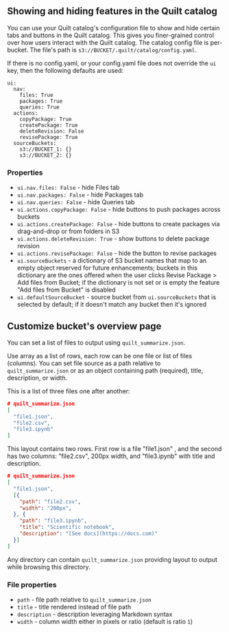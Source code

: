 ## Showing and hiding features in the Quilt catalog

You can use your Quilt catalog's configuration file to show and hide certain
tabs and buttons in the Quilt catalog. This gives you finer-grained control
over how users interact with the Quilt catalog. The catalog config file is per-bucket.
The file's path is `s3://BUCKET/.quilt/catalog/config.yaml`.

If there is no config.yaml, or your config.yaml file does not override the `ui`
key, then the following defaults are used:

```
ui:
  nav:
    files: True
    packages: True
    queries: True
  actions:
    copyPackage: True
    createPackage: True
    deleteRevision: False
    revisePackage: True
  sourceBuckets:
    s3://BUCKET_1: {}
    s3://BUCKET_2: {}
```

### Properties

* `ui.nav.files: False` - hide Files tab
* `ui.nav.packages: False` - hide Packages tab
* `ui.nav.queries: False` - hide Queries tab
* `ui.actions.copyPackage: False` - hide buttons to push packages across buckets
* `ui.actions.createPackage: False` - hide buttons to create packages via
drag-and-drop or from folders in S3
* `ui.actions.deleteRevision: True` - show buttons to delete package revision
* `ui.actions.revisePackage: False` - hide the button to revise packages
* `ui.sourceBuckets` - a dictionary of S3 bucket names that map to an empty object reserved for future enhancements;
buckets in this dictionary are the ones offered when the user clicks
Revise Package > Add files from Bucket; if the dictionary is not set or is empty the feature "Add files from Bucket" is disabled
* `ui.defaultSourceBucket` - source bucket from `ui.sourceBuckets` that is selected by default; if it doesn't match any bucket then it's ignored

## Customize bucket's overview page

You can set a list of files to output using `quilt_summarize.json`.

Use array as a list of rows, each row can be one file or list of files (columns). You can set file source as a path relative to `quilt_summarize.json` or as an object containing path (required), title, description, or width.

This is a list of three files one after another:

```json
# quilt_summarize.json
[
  "file1.json",
  "file2.csv",
  "file3.ipynb"
]
```

This layout contains two rows. First row is a file "file1.json" , and the second has two columns: "file2.csv", 200px width, and "file3.ipynb" with title and description.

```json
# quilt_summarize.json
[
  "file1.json",
  [{
    "path": "file2.csv",
    "width": "200px",
  }, {
    "path": "file3.ipynb",
    "title": "Scientific notebook",
    "description": "[See docs](https://docs.com)"
  }]
]
```

Any directory can contain `quilt_summarize.json` providing layout to output while browsing this directory.

### File properties

- `path` - file path relative to `quilt_summarize.json`
- `title` - title rendered instead of file path
- `description` - description leveraging Markdown syntax
- `width` - column width either in pixels or ratio (default is ratio `1`)
